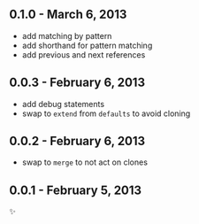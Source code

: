 
0.1.0 - March 6, 2013
---------------------
* add matching by pattern
* add shorthand for pattern matching
* add previous and next references

0.0.3 - February 6, 2013
------------------------
* add debug statements
* swap to `extend` from `defaults` to avoid cloning

0.0.2 - February 6, 2013
------------------------
* swap to `merge` to not act on clones

0.0.1 - February 5, 2013
------------------------
:sparkles: